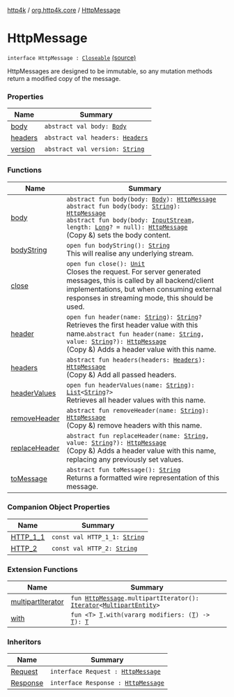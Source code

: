 [http4k](../../index.md) / [org.http4k.core](../index.md) / [HttpMessage](./index.md)

# HttpMessage

`interface HttpMessage : `[`Closeable`](https://docs.oracle.com/javase/9/docs/api/java/io/Closeable.html) [(source)](https://github.com/http4k/http4k/blob/master/http4k-core/src/main/kotlin/org/http4k/core/http.kt#L82)

HttpMessages are designed to be immutable, so any mutation methods return a modified copy of the message.

### Properties

| Name | Summary |
|---|---|
| [body](body.md) | `abstract val body: `[`Body`](../-body/index.md) |
| [headers](headers.md) | `abstract val headers: `[`Headers`](../-headers.md) |
| [version](version.md) | `abstract val version: `[`String`](https://kotlinlang.org/api/latest/jvm/stdlib/kotlin/-string/index.html) |

### Functions

| Name | Summary |
|---|---|
| [body](body.md) | `abstract fun body(body: `[`Body`](../-body/index.md)`): `[`HttpMessage`](./index.md)<br>`abstract fun body(body: `[`String`](https://kotlinlang.org/api/latest/jvm/stdlib/kotlin/-string/index.html)`): `[`HttpMessage`](./index.md)<br>`abstract fun body(body: `[`InputStream`](https://docs.oracle.com/javase/9/docs/api/java/io/InputStream.html)`, length: `[`Long`](https://kotlinlang.org/api/latest/jvm/stdlib/kotlin/-long/index.html)`? = null): `[`HttpMessage`](./index.md)<br>(Copy &amp;) sets the body content. |
| [bodyString](body-string.md) | `open fun bodyString(): `[`String`](https://kotlinlang.org/api/latest/jvm/stdlib/kotlin/-string/index.html)<br>This will realise any underlying stream. |
| [close](close.md) | `open fun close(): `[`Unit`](https://kotlinlang.org/api/latest/jvm/stdlib/kotlin/-unit/index.html)<br>Closes the request. For server generated messages, this is called by all backend/client implementations, but when consuming external responses in streaming mode, this should be used. |
| [header](header.md) | `open fun header(name: `[`String`](https://kotlinlang.org/api/latest/jvm/stdlib/kotlin/-string/index.html)`): `[`String`](https://kotlinlang.org/api/latest/jvm/stdlib/kotlin/-string/index.html)`?`<br>Retrieves the first header value with this name.`abstract fun header(name: `[`String`](https://kotlinlang.org/api/latest/jvm/stdlib/kotlin/-string/index.html)`, value: `[`String`](https://kotlinlang.org/api/latest/jvm/stdlib/kotlin/-string/index.html)`?): `[`HttpMessage`](./index.md)<br>(Copy &amp;) Adds a header value with this name. |
| [headers](headers.md) | `abstract fun headers(headers: `[`Headers`](../-headers.md)`): `[`HttpMessage`](./index.md)<br>(Copy &amp;) Add all passed headers. |
| [headerValues](header-values.md) | `open fun headerValues(name: `[`String`](https://kotlinlang.org/api/latest/jvm/stdlib/kotlin/-string/index.html)`): `[`List`](https://kotlinlang.org/api/latest/jvm/stdlib/kotlin.collections/-list/index.html)`<`[`String`](https://kotlinlang.org/api/latest/jvm/stdlib/kotlin/-string/index.html)`?>`<br>Retrieves all header values with this name. |
| [removeHeader](remove-header.md) | `abstract fun removeHeader(name: `[`String`](https://kotlinlang.org/api/latest/jvm/stdlib/kotlin/-string/index.html)`): `[`HttpMessage`](./index.md)<br>(Copy &amp;) remove headers with this name. |
| [replaceHeader](replace-header.md) | `abstract fun replaceHeader(name: `[`String`](https://kotlinlang.org/api/latest/jvm/stdlib/kotlin/-string/index.html)`, value: `[`String`](https://kotlinlang.org/api/latest/jvm/stdlib/kotlin/-string/index.html)`?): `[`HttpMessage`](./index.md)<br>(Copy &amp;) Adds a header value with this name, replacing any previously set values. |
| [toMessage](to-message.md) | `abstract fun toMessage(): `[`String`](https://kotlinlang.org/api/latest/jvm/stdlib/kotlin/-string/index.html)<br>Returns a formatted wire representation of this message. |

### Companion Object Properties

| Name | Summary |
|---|---|
| [HTTP_1_1](-h-t-t-p_1_1.md) | `const val HTTP_1_1: `[`String`](https://kotlinlang.org/api/latest/jvm/stdlib/kotlin/-string/index.html) |
| [HTTP_2](-h-t-t-p_2.md) | `const val HTTP_2: `[`String`](https://kotlinlang.org/api/latest/jvm/stdlib/kotlin/-string/index.html) |

### Extension Functions

| Name | Summary |
|---|---|
| [multipartIterator](../multipart-iterator.md) | `fun `[`HttpMessage`](./index.md)`.multipartIterator(): `[`Iterator`](https://kotlinlang.org/api/latest/jvm/stdlib/kotlin.collections/-iterator/index.html)`<`[`MultipartEntity`](../-multipart-entity/index.md)`>` |
| [with](../with.md) | `fun <T> `[`T`](../with.md#T)`.with(vararg modifiers: (`[`T`](../with.md#T)`) -> `[`T`](../with.md#T)`): `[`T`](../with.md#T) |

### Inheritors

| Name | Summary |
|---|---|
| [Request](../-request/index.md) | `interface Request : `[`HttpMessage`](./index.md) |
| [Response](../-response/index.md) | `interface Response : `[`HttpMessage`](./index.md) |
